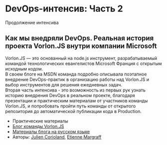 # DevOps-интенсив: Часть 2

Продолжение интенсива

<h2>Как мы внедряли DevOps. Реальная история проекта Vorlon.JS внутри компании Microsoft</h2>

Vorlon.JS — это основанный на node.js инструмент, разрабатываемый командой технологических евангелистов Microsoft Франция с открытым исходным кодом. <br>
В своем блоге на MSDN команда подробно описывала поэтапное внедрение DevOps-практик в организацию работы над Vorlon.JS и выбор инструментов для решения ежедневных задач. <br>
Вторая часть интенсива - это возможность  из первых рук узнать историю внедрения DevOps в реальном проекте, благодаря презентации и практическим материалам от участников команды Vorlon.JS, и попробовать пройти путь команды от открытого репозитория до автоматической публикации кода в Production.

<ul>
<li>Практические материалы</li>
<li><a href="https://blogs.technet.microsoft.com/devops/2016/01/12/vorlonjs-a-journey-to-devops-introducing-the-blog-post-series/">Блог команды Vorlon.JS</a></li>
<li><a href="https://habrahabr.ru/search/?target_type=posts&q=%5Bjourney2devops%5D&order_by=date">Материалы блога на русском языке</a></li>
<li>Авторы: <a href="https://twitter.com/jcorioland">Julien Corioland</a>, <a href="https://twitter.com/meulta">Etienne Margraff</a></li>
</ul>


